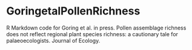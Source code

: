 GoringetalPollenRichness
========================

R Markdown code for Goring et al. in press. Pollen assemblage richness does not reflect regional plant species richness: a cautionary tale for palaeoecologists. Journal of Ecology.
